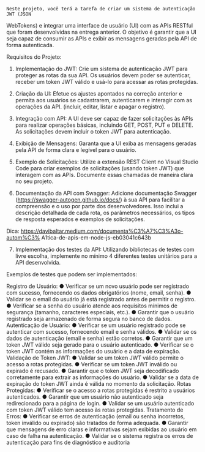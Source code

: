     Neste projeto, você terá a tarefa de criar um sistema de autenticação JWT (JSON
 WebTokens) e integrar uma interface de usuário (UI) com as APIs RESTful que
 foram desenvolvidas na entrega anterior. O objetivo é garantir que a UI seja capaz
 de consumir as APIs e exibir as mensagens geradas pela API de forma
 autenticada.

 Requisitos do Projeto:

 1. Implementação do JWT: Crie um sistema de autenticação JWT para
 proteger as rotas da sua API. Os usuários devem poder se autenticar,
 receber um token JWT válido e usá-lo para acessar as rotas protegidas.

 2. Criação da UI: Efetue os ajustes apontados na correção anterior e permita
 aos usuários se cadastrarem, autenticarem e interagir com as operações da
 API. (incluir, editar, listar e apagar o registro).

 3. Integração com API: A UI deve ser capaz de fazer solicitações às APIs para
 realizar operações básicas, incluindo GET, POST, PUT e DELETE. As
 solicitações devem incluir o token JWT para autenticação.
 
 4. Exibição de Mensagens: Garanta que a UI exiba as mensagens geradas pela
 API de forma clara e legível para o usuário.

 5. Exemplo de Solicitações: Utilize a extensão REST Client no Visual Studio
 Code para criar exemplos de solicitações (usando token JWT) que
 interagem com as APIs. Documente essas chamadas de maneira clara no
 seu projeto.

 6. Documentação da API com Swagger: Adicione documentação Swagger
 (https://swagger-autogen.github.io/docs/) à sua API para facilitar a
 compreensão e o uso por parte dos desenvolvedores. Isso inclui a
 descrição detalhada de cada rota, os parâmetros necessários, os tipos de
 resposta esperados e exemplos de solicitações.

 Dica:
 https://davibaltar.medium.com/documenta%C3%A7%C3%A3o-autom%C3%
 A1tica-de-apis-em-node-js-eb03041c643b

 7. Implementação dos testes da API: Utilizando bibliotecas de testes com livre
 escolha, implemente no mínimo 4 diferentes testes unitários para a API
 desenvolvida. 
 
 Exemplos de testes que podem ser implementados:
 
 Registro de Usuário:
 ● Verificar se um novo usuário pode ser registrado com sucesso,
 fornecendo os dados obrigatórios (nome, email, senha).
 ● Validar se o email do usuário já está registrado antes de permitir o
 registro.
 ● Verificar se a senha do usuário atende aos requisitos mínimos de
 segurança (tamanho, caracteres especiais, etc.).
 ● Garantir que o usuário registrado seja armazenado de forma segura
 no banco de dados.
 Autenticação de Usuário:
 ● Verificar se um usuário registrado pode se autenticar com sucesso,
 fornecendo email e senha válidos.
 ● Validar se os dados de autenticação (email e senha) estão corretos.
 ● Garantir que um token JWT válido seja gerado para o usuário
 autenticado.
 ● Verificar se o token JWT contém as informações do usuário e a data
 de expiração.
 Validação de Token JWT:
 ● Validar se um token JWT válido permite o acesso a rotas protegidas.
 ● Verificar se um token JWT inválido ou expirado é recusado.
 ● Garantir que o token JWT seja decodificado corretamente para
 extrair as informações do usuário.
 ● Validar se a data de expiração do token JWT ainda é válida no
 momento da solicitação.
 Rotas Protegidas:
 ● Verificar se o acesso a rotas protegidas é restrito a usuários
 autenticados.
 ● Garantir que um usuário não autenticado seja redirecionado para a
 página de login.
 ● Validar se um usuário autenticado com token JWT válido tem acesso
 às rotas protegidas.
 Tratamento de Erros:
 ● Verificar se erros de autenticação (email ou senha incorretos, token
 inválido ou expirado) são tratados de forma adequada.
 ● Garantir que mensagens de erro claras e informativas sejam exibidas
 ao usuário em caso de falha na autenticação.
 ● Validar se o sistema registra os erros de autenticação para fins de
 diagnóstico e auditoria